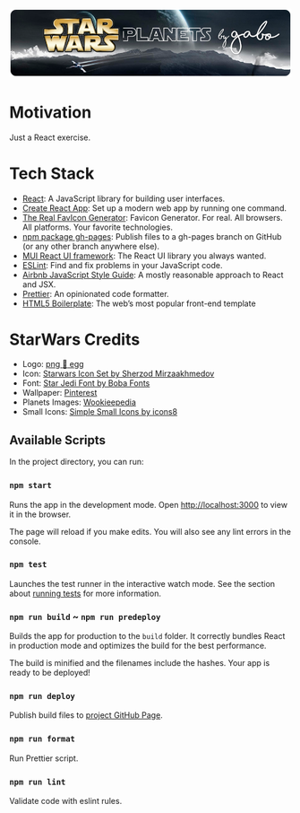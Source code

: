 <h1 align="center">
  <img src="assets/readme-header.png" alt="Bear Stone Smart Home" />
</h1>

# Motivation

Just a React exercise.

# Tech Stack

- [React](https://reactjs.org/): A JavaScript library for building user
  interfaces.
- [Create React App](https://github.com/facebook/create-react-app): Set
  up a modern web app by running one command.
- [The Real FavIcon Generator](https://realfavicongenerator.net/):
  Favicon Generator. For real. All browsers. All platforms. Your
  favorite technologies.
- [npm package gh-pages](https://www.npmjs.com/package/gh-pages):
  Publish files to a gh-pages branch on GitHub (or any other branch
  anywhere else).
- [MUI React UI framework](https://mui.com/): The React UI library you
  always wanted.
- [ESLint](https://eslint.org/): Find and fix problems in your
  JavaScript code.
- [Airbnb JavaScript Style Guide](https://airbnb.io/javascript/react/):
  A mostly reasonable approach to React and JSX.
- [Prettier](https://prettier.io/): An opinionated code formatter.
- [HTML5 Boilerplate](https://html5boilerplate.com/): The web’s most
  popular front-end template

# StarWars Credits

- Logo: [png :egg: egg](https://www.pngegg.com/es/png-evbry)
- Icon: [Starwars Icon Set by Sherzod Mirzaakhmedov](https://dribbble.com/shots/3907212-Starwars-Icon-Set)
- Font: [Star Jedi Font by Boba Fonts](https://www.fontspace.com/star-jedi-font-f9641)
- Wallpaper: [Pinterest](https://co.pinterest.com/pin/116249234110084856/)
- Planets Images: [Wookieepedia](https://starwars.fandom.com/)
- Small Icons: [Simple Small Icons by icons8](https://icons8.com/icons/small)

## Available Scripts

In the project directory, you can run:

### `npm start`

Runs the app in the development mode.
Open [http://localhost:3000](http://localhost:3000) to view it in the browser.

The page will reload if you make edits.
You will also see any lint errors in the console.

### `npm test`

Launches the test runner in the interactive watch mode.
See the section about [running tests](https://facebook.github.io/create-react-app/docs/running-tests) for more information.

### `npm run build` ~ `npm run predeploy`

Builds the app for production to the `build` folder.
It correctly bundles React in production mode and optimizes the build for the best performance.

The build is minified and the filenames include the hashes.
Your app is ready to be deployed!

### `npm run deploy`

Publish build files to [project GitHub Page](https://gabrielizalo.github.io/starwars-planets/).

### `npm run format`

Run Prettier script.

### `npm run lint`

Validate code with eslint rules.
